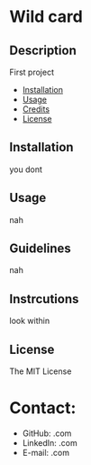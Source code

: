 # Wild card

## Description

First project

- [Installation](#installation)
- [Usage](#usage)
- [Credits](#credits)
- [License](#license)

## Installation

you dont

## Usage

nah

## Guidelines

nah

## Instrcutions

look within

## License

The MIT License

# Contact:
* GitHub: .com
* LinkedIn: .com
* E-mail: .com